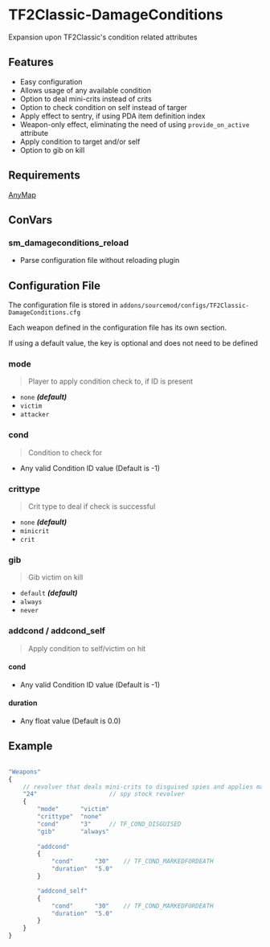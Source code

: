 # TF2Classic-DamageConditions
Expansion upon TF2Classic's condition related attributes

## Features
- Easy configuration
- Allows usage of any available condition
- Option to deal mini-crits instead of crits
- Option to check condition on self instead of targer
- Apply effect to sentry, if using PDA item definition index
- Weapon-only effect, eliminating the need of using `provide_on_active` attribute
- Apply condition to target and/or self
- Option to gib on kill

## Requirements
[AnyMap](https://github.com/dysphie/sm-anymap)

## ConVars
### sm_damageconditions_reload
- Parse configuration file without reloading plugin

## Configuration File
The configuration file is stored in `addons/sourcemod/configs/TF2Classic-DamageConditions.cfg`

Each weapon defined in the configuration file has its own section.

If using a default value, the key is optional and does not need to be defined

### mode
> Player to apply condition check to, if ID is present
- `none`  **_(default)_** 
- `victim`
- `attacker`

### cond
> Condition to check for
- Any valid Condition ID value (Default is -1)

### crittype
> Crit type to deal if check is successful
- `none` **_(default)_** 
- `minicrit`
- `crit`

### gib
> Gib victim on kill
- `default` **_(default)_** 
- `always`
- `never`

### addcond / addcond_self
> Apply condition to self/victim on hit
#### cond
- Any valid Condition ID value (Default is -1)
#### duration
- Any float value (Default is 0.0)

## Example
```js

"Weapons"
{
	// revolver that deals mini-crits to disguised spies and applies marked-for-death to yourself
	"24"					// spy stock revolver
	{
		"mode"		"victim"
		"crittype"	"none"
		"cond"		"3"		// TF_COND_DISGUISED
		"gib"		"always"
		
		"addcond"
		{
			"cond"		"30"	// TF_COND_MARKEDFORDEATH
			"duration"	"5.0"
		}

		"addcond_self"
		{
			"cond"		"30" 	// TF_COND_MARKEDFORDEATH
			"duration"	"5.0"
		}
	}
}
```
